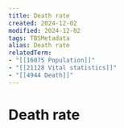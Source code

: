 ```yaml
---
title: Death rate
created: 2024-12-02
modified: 2024-12-02
tags: TBSMetadata
alias: Death rate
relatedTerm:
- "[[16075 Population]]"
- "[[21128 Vital statistics]]"
- "[[4944 Death]]"
---
```

# Death rate
